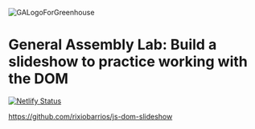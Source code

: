 ![GALogoForGreenhouse](https://user-images.githubusercontent.com/55994508/91800953-9f448380-ebef-11ea-8ec1-fc131ca3cece.png)

# General Assembly Lab: Build a slideshow to practice working with the DOM

[![Netlify Status](https://api.netlify.com/api/v1/badges/1dd3767b-2af2-474a-b6fe-2fb2c410e462/deploy-status)](https://app.netlify.com/sites/js-dom-slideshow/deploys)

https://github.com/rixiobarrios/js-dom-slideshow
